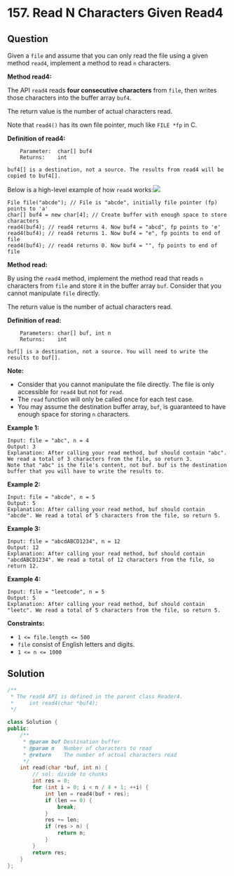 # 157. Read N Characters Given Read4

## Question

Given a `file` and assume that you can only read the file using a given method `read4`, implement a method to read `n` characters.

**Method read4:**

The API `read4` reads **four consecutive characters** from `file`, then writes those characters into the buffer array `buf4`.

The return value is the number of actual characters read.

Note that `read4()` has its own file pointer, much like `FILE *fp` in C.

**Definition of read4:**

```text
    Parameter:  char[] buf4
    Returns:    int

buf4[] is a destination, not a source. The results from read4 will be copied to buf4[].
```

Below is a high-level example of how `read4` works:![](https://assets.leetcode.com/uploads/2020/07/01/157_example.png)

```text
File file("abcde"); // File is "abcde", initially file pointer (fp) points to 'a'
char[] buf4 = new char[4]; // Create buffer with enough space to store characters
read4(buf4); // read4 returns 4. Now buf4 = "abcd", fp points to 'e'
read4(buf4); // read4 returns 1. Now buf4 = "e", fp points to end of file
read4(buf4); // read4 returns 0. Now buf4 = "", fp points to end of file
```

**Method read:**

By using the `read4` method, implement the method read that reads `n` characters from `file` and store it in the buffer array `buf`. Consider that you cannot manipulate `file` directly.

The return value is the number of actual characters read.

**Definition of read:**

```text
    Parameters:	char[] buf, int n
    Returns:	int

buf[] is a destination, not a source. You will need to write the results to buf[].
```

**Note:**

* Consider that you cannot manipulate the file directly. The file is only accessible for `read4` but not for `read`.
* The `read` function will only be called once for each test case.
* You may assume the destination buffer array, `buf`, is guaranteed to have enough space for storing `n` characters.

**Example 1:**

```text
Input: file = "abc", n = 4
Output: 3
Explanation: After calling your read method, buf should contain "abc". We read a total of 3 characters from the file, so return 3.
Note that "abc" is the file's content, not buf. buf is the destination buffer that you will have to write the results to.
```

**Example 2:**

```text
Input: file = "abcde", n = 5
Output: 5
Explanation: After calling your read method, buf should contain "abcde". We read a total of 5 characters from the file, so return 5.
```

**Example 3:**

```text
Input: file = "abcdABCD1234", n = 12
Output: 12
Explanation: After calling your read method, buf should contain "abcdABCD1234". We read a total of 12 characters from the file, so return 12.
```

**Example 4:**

```text
Input: file = "leetcode", n = 5
Output: 5
Explanation: After calling your read method, buf should contain "leetc". We read a total of 5 characters from the file, so return 5.
```

**Constraints:**

* `1 <= file.length <= 500`
* `file` consist of English letters and digits.
* `1 <= n <= 1000`

## Solution

```cpp
/**
 * The read4 API is defined in the parent class Reader4.
 *     int read4(char *buf4);
 */

class Solution {
public:
    /**
     * @param buf Destination buffer
     * @param n   Number of characters to read
     * @return    The number of actual characters read
     */
    int read(char *buf, int n) {
        // sol: divide to chunks
        int res = 0;
        for (int i = 0; i < n / 4 + 1; ++i) {
            int len = read4(buf + res);
            if (len == 0) {
                break;
            }
            res += len;
            if (res > n) {
                return n;
            }
        }
        return res;
    }
};
```

